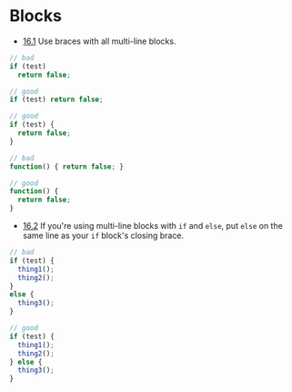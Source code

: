 # Blocks

- [16.1](#16.1) <a name='16.1'></a> Use braces with all multi-line blocks.

```javascript
// bad
if (test)
  return false;

// good
if (test) return false;

// good
if (test) {
  return false;
}

// bad
function() { return false; }

// good
function() {
  return false;
}
```


- [16.2](#16.2) <a name='16.2'></a> If you're using multi-line blocks with `if` and `else`, put `else` on the same line as your
`if` block's closing brace.

```javascript
// bad
if (test) {
  thing1();
  thing2();
}
else {
  thing3();
}

// good
if (test) {
  thing1();
  thing2();
} else {
  thing3();
}
```

